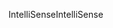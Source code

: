 <span data-ttu-id="1e799-101">IntelliSense</span><span class="sxs-lookup"><span data-stu-id="1e799-101">IntelliSense</span></span>